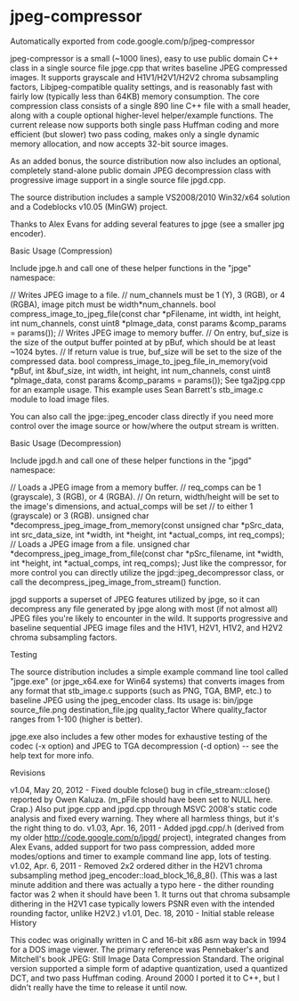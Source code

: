 # jpeg-compressor
Automatically exported from code.google.com/p/jpeg-compressor


jpeg-compressor is a small (~1000 lines), easy to use public domain C++ class in a single source file jpge.cpp that writes baseline JPEG compressed images. It supports grayscale and H1V1/H2V1/H2V2 chroma subsampling factors, Libjpeg-compatible quality settings, and is reasonably fast with fairly low (typically less than 64KB) memory consumption. The core compression class consists of a single 890 line C++ file with a small header, along with a couple optional higher-level helper/example functions. The current release now supports both single pass Huffman coding and more efficient (but slower) two pass coding, makes only a single dynamic memory allocation, and now accepts 32-bit source images.

As an added bonus, the source distribution now also includes an optional, completely stand-alone public domain JPEG decompression class with progressive image support in a single source file jpgd.cpp.

The source distribution includes a sample VS2008/2010 Win32/x64 solution and a Codeblocks v10.05 (MinGW) project.

Thanks to Alex Evans for adding several features to jpge (see a smaller jpg encoder).

Basic Usage (Compression)

Include jpge.h and call one of these helper functions in the "jpge" namespace:

  // Writes JPEG image to a file. 
  // num_channels must be 1 (Y), 3 (RGB), or 4 (RGBA), image pitch must be width*num_channels.
  bool compress_image_to_jpeg_file(const char *pFilename, int width, int height, int num_channels, 
                                   const uint8 *pImage_data, const params &comp_params = params());
  // Writes JPEG image to memory buffer. 
  // On entry, buf_size is the size of the output buffer pointed at by pBuf, which should be at least ~1024 bytes. 
  // If return value is true, buf_size will be set to the size of the compressed data.
  bool compress_image_to_jpeg_file_in_memory(void *pBuf, int &buf_size, int width, int height, int num_channels, 
                                             const uint8 *pImage_data, const params &comp_params = params());
See tga2jpg.cpp for an example usage. This example uses Sean Barrett's stb_image.c module to load image files.

You can also call the jpge::jpeg_encoder class directly if you need more control over the image source or how/where the output stream is written.

Basic Usage (Decompression)

Include jpgd.h and call one of these helper functions in the "jpgd" namespace:

  // Loads a JPEG image from a memory buffer.
  // req_comps can be 1 (grayscale), 3 (RGB), or 4 (RGBA).
  // On return, width/height will be set to the image's dimensions, and actual_comps will be set 
  // to either 1 (grayscale) or 3 (RGB).
  unsigned char *decompress_jpeg_image_from_memory(const unsigned char *pSrc_data, int src_data_size, 
                                       int *width, int *height, int *actual_comps, int req_comps);
  // Loads a JPEG image from a file.
  unsigned char *decompress_jpeg_image_from_file(const char *pSrc_filename, int *width, int *height, 
                                       int *actual_comps, int req_comps);
Just like the compressor, for more control you can directly utilize the jpgd::jpeg_decompressor class, or call the decompress_jpeg_image_from_stream() function.

jpgd supports a superset of JPEG features utilized by jpge, so it can decompress any file generated by jpge along with most (if not almost all) JPEG files you're likely to encounter in the wild. It supports progressive and baseline sequential JPEG image files and the H1V1, H2V1, H1V2, and H2V2 chroma subsampling factors.

Testing

The source distribution includes a simple example command line tool called "jpge.exe" (or jpge_x64.exe for Win64 systems) that converts images from any format that stb_image.c supports (such as PNG, TGA, BMP, etc.) to baseline JPEG using the jpeg_encoder class. Its usage is:
  bin/jpge source_file.png destination_file.jpg quality_factor
Where quality_factor ranges from 1-100 (higher is better).

jpge.exe also includes a few other modes for exhaustive testing of the codec (-x option) and JPEG to TGA decompression (-d option) -- see the help text for more info.

Revisions

v1.04, May 20, 2012 - Fixed double fclose() bug in cfile_stream::close() reported by Owen Kaluza. (m_pFile should have been set to NULL here. Crap.) Also put jpge.cpp and jpgd.cpp through MSVC 2008's static code analysis and fixed every warning. They where all harmless things, but it's the right thing to do.
v1.03, Apr. 16, 2011 - Added jpgd.cpp/.h (derived from my older http://code.google.com/p/jpgd/ project), integrated changes from Alex Evans, added support for two pass compression, added more modes/options and timer to example command line app, lots of testing.
v1.02, Apr. 6, 2011 - Removed 2x2 ordered dither in the H2V1 chroma subsampling method jpeg_encoder::load_block_16_8_8(). (This was a last minute addition and there was actually a typo here - the dither rounding factor was 2 when it should have been 1. It turns out that chroma subsample dithering in the H2V1 case typically lowers PSNR even with the intended rounding factor, unlike H2V2.)
v1.01, Dec. 18, 2010 - Initial stable release
History

This codec was originally written in C and 16-bit x86 asm way back in 1994 for a DOS image viewer. The primary reference was Pennebaker's and Mitchell's book JPEG: Still Image Data Compression Standard. The original version supported a simple form of adaptive quantization, used a quantized DCT, and two pass Huffman coding. Around 2000 I ported it to C++, but I didn't really have the time to release it until now.

